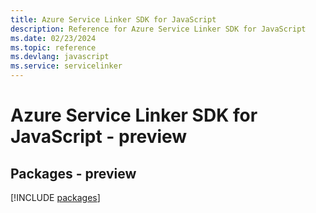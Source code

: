 ```yaml
---
title: Azure Service Linker SDK for JavaScript
description: Reference for Azure Service Linker SDK for JavaScript
ms.date: 02/23/2024
ms.topic: reference
ms.devlang: javascript
ms.service: servicelinker
---
```

# Azure Service Linker SDK for JavaScript - preview
## Packages - preview
[!INCLUDE [packages](service-linker-index.md)]